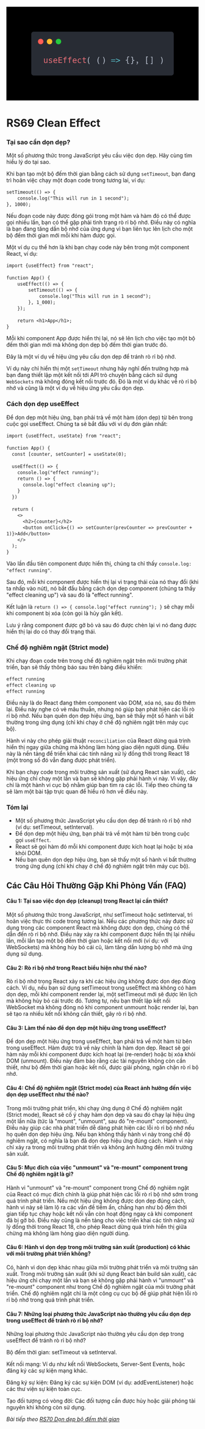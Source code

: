![Create-HTML-1](images/effect.webp) 

# RS69 Clean Effect

### Tại sao cần dọn dẹp?

Một số phương thức trong JavaScript yêu cầu việc dọn dẹp. Hãy cùng tìm hiểu lý do tại sao.

Khi bạn tạo một bộ đếm thời gian bằng cách sử dụng `setTimeout`, bạn đang trì hoãn việc chạy một đoạn code trong tương lai, ví dụ:

```
setTimeout(() => {
    console.log("This will run in 1 second");
}, 1000);
```

Nếu đoạn code này được đóng gói trong một hàm và hàm đó có thể được gọi nhiều lần, bạn có thể gặp phải tình trạng rò rỉ bộ nhớ. Điều này có nghĩa là bạn đang tăng dần bộ nhớ của ứng dụng vì bạn liên tục lên lịch cho một bộ đếm thời gian mới mỗi khi hàm được gọi.

Một ví dụ cụ thể hơn là khi bạn chạy code này bên trong một component React, ví dụ:

```
import {useEffect} from "react";

function App() {
    useEffect(() => {
        setTimeout(() => {
            console.log("This will run in 1 second");
        }, 1_000);
    });

    return <h1>App</h1>;
}
```

Mỗi khi component App được hiển thị lại, nó sẽ lên lịch cho việc tạo một bộ đếm thời gian mới mà không dọn dẹp bộ đếm thời gian trước đó.

Đây là một ví dụ về hiệu ứng yêu cầu dọn dẹp để tránh rò rỉ bộ nhớ.

Ví dụ này chỉ hiển thị một `setTimeout` nhưng hãy nghĩ đến trường hợp mà bạn đang thiết lập một kết nối tới API trò chuyện bằng cách sử dụng `WebSockets` mà không đóng kết nối trước đó. Đó là một ví dụ khác về rò rỉ bộ nhớ và cũng là một ví dụ về hiệu ứng yêu cầu dọn dẹp.

### Cách dọn dẹp useEffect

Để dọn dẹp một hiệu ứng, bạn phải trả về một hàm (dọn dẹp) từ bên trong cuộc gọi useEffect. Chúng ta sẽ bắt đầu với ví dụ đơn giản nhất:

```
import {useEffect, useState} from "react";

function App() {
  const [counter, setCounter] = useState(0);

  useEffect(() => {
    console.log("effect running");
    return () => {
      console.log("effect cleaning up");
    }
  })

  return (
    <>
      <h2>{counter}</h2>
      <button onClick={() => setCounter(prevCounter => prevCounter + 1)}>Add</button>
    </>
  );
}
```

Vào lần đầu tiên component được hiển thị, chúng ta chỉ thấy `console.log: "effect running"`.

Sau đó, mỗi khi component được hiển thị lại vì trạng thái của nó thay đổi (khi ta nhấp vào nút), nó bắt đầu bằng cách dọn dẹp component (chúng ta thấy "effect cleaning up") và sau đó là "effect running".

Kết luận là `return () => { console.log("effect running"); }` sẽ chạy mỗi khi component bị xóa (còn gọi là hủy gắn kết).

Lưu ý rằng component được gỡ bỏ và sau đó được chèn lại vì nó đang được hiển thị lại do có thay đổi trạng thái.

### Chế độ nghiêm ngặt (Strict mode)

Khi chạy đoạn code trên trong chế độ nghiêm ngặt trên môi trường phát triển, bạn sẽ thấy thông báo sau trên bảng điều khiển:

```
effect running
effect cleaning up
effect running
```

Điều này là do React đang thêm component vào DOM, xóa nó, sau đó thêm lại. Điều này nghe có vẻ mâu thuẫn, nhưng nó giúp bạn phát hiện các lỗi rò rỉ bộ nhớ. Nếu bạn quên dọn dẹp hiệu ứng, bạn sẽ thấy một số hành vi bất thường trong ứng dụng (chỉ khi chạy ở chế độ nghiêm ngặt trên máy cục bộ).

Hành vi này cho phép giải thuật `reconciliation` của React dừng quá trình hiển thị ngay giữa chừng mà không làm hỏng giao diện người dùng. Điều này là nền tảng để triển khai các tính năng xử lý đồng thời trong React 18 (một trong số đó vẫn đang được phát triển).

Khi bạn chạy code trong môi trường sản xuất (sử dụng React sản xuất), các hiệu ứng chỉ chạy một lần và bạn sẽ không gặp phải hành vi này. Vì vậy, đây chỉ là một hành vi cục bộ nhằm giúp bạn tìm ra các lỗi. Tiếp theo chúng ta sẽ làm một bài tập trực quan để hiểu rõ hơn về điều này.

### Tóm lại

- Một số phương thức JavaScript yêu cầu dọn dẹp để tránh rò rỉ bộ nhớ (ví dụ: setTimeout, setInterval).
- Để dọn dẹp một hiệu ứng, bạn phải trả về một hàm từ bên trong cuộc gọi `useEffect`.
- React sẽ gọi hàm đó mỗi khi component được kích hoạt lại hoặc bị xóa khỏi DOM.
- Nếu bạn quên dọn dẹp hiệu ứng, bạn sẽ thấy một số hành vi bất thường trong ứng dụng (chỉ khi chạy ở chế độ nghiêm ngặt trên máy cục bộ).

## Các Câu Hỏi Thường Gặp Khi Phỏng Vấn (FAQ)

#### Câu 1: Tại sao việc dọn dẹp (cleanup) trong React lại cần thiết?

Một số phương thức trong JavaScript, như setTimeout hoặc setInterval, trì hoãn việc thực thi code trong tương lai. Nếu các phương thức này được sử dụng trong các component React mà không được dọn dẹp, chúng có thể dẫn đến rò rỉ bộ nhớ. Điều này xảy ra khi component được hiển thị lại nhiều lần, mỗi lần tạo một bộ đếm thời gian hoặc kết nối mới (ví dụ: với WebSockets) mà không hủy bỏ cái cũ, làm tăng dần lượng bộ nhớ mà ứng dụng sử dụng.

#### Câu 2: Rò rỉ bộ nhớ trong React biểu hiện như thế nào?

Rò rỉ bộ nhớ trong React xảy ra khi các hiệu ứng không được dọn dẹp đúng cách. Ví dụ, nếu bạn sử dụng setTimeout trong useEffect mà không có hàm dọn dẹp, mỗi khi component render lại, một setTimeout mới sẽ được lên lịch mà không hủy bỏ cái trước đó. Tương tự, nếu bạn thiết lập kết nối WebSocket mà không đóng nó khi component unmount hoặc render lại, bạn sẽ tạo ra nhiều kết nối không cần thiết, gây rò rỉ bộ nhớ.

#### Câu 3: Làm thế nào để dọn dẹp một hiệu ứng trong useEffect?

Để dọn dẹp một hiệu ứng trong useEffect, bạn phải trả về một hàm từ bên trong useEffect. Hàm được trả về này chính là hàm dọn dẹp. React sẽ gọi hàm này mỗi khi component được kích hoạt lại (re-render) hoặc bị xóa khỏi DOM (unmount). Điều này đảm bảo rằng các tài nguyên không còn cần thiết, như bộ đếm thời gian hoặc kết nối, được giải phóng, ngăn chặn rò rỉ bộ nhớ.

#### Câu 4: Chế độ nghiêm ngặt (Strict mode) của React ảnh hưởng đến việc dọn dẹp useEffect như thế nào?

Trong môi trường phát triển, khi chạy ứng dụng ở Chế độ nghiêm ngặt (Strict mode), React sẽ cố ý chạy hàm dọn dẹp và sau đó chạy lại hiệu ứng một lần nữa (tức là "mount", "unmount", sau đó "re-mount" component). Điều này giúp các nhà phát triển dễ dàng phát hiện các lỗi rò rỉ bộ nhớ nếu họ quên dọn dẹp hiệu ứng. Nếu bạn không thấy hành vi này trong chế độ nghiêm ngặt, có nghĩa là bạn đã dọn dẹp hiệu ứng đúng cách. Hành vi này chỉ xảy ra trong môi trường phát triển và không ảnh hưởng đến môi trường sản xuất.

#### Câu 5: Mục đích của việc "unmount" và "re-mount" component trong Chế độ nghiêm ngặt là gì?

Hành vi "unmount" và "re-mount" component trong Chế độ nghiêm ngặt của React có mục đích chính là giúp phát hiện các lỗi rò rỉ bộ nhớ sớm trong quá trình phát triển. Nếu một hiệu ứng không được dọn dẹp đúng cách, hành vi này sẽ làm lộ ra các vấn đề tiềm ẩn, chẳng hạn như bộ đếm thời gian tiếp tục chạy hoặc kết nối vẫn còn hoạt động ngay cả khi component đã bị gỡ bỏ. Điều này cũng là nền tảng cho việc triển khai các tính năng xử lý đồng thời trong React 18, cho phép React dừng quá trình hiển thị giữa chừng mà không làm hỏng giao diện người dùng.

#### Câu 6: Hành vi dọn dẹp trong môi trường sản xuất (production) có khác với môi trường phát triển không?

Có, hành vi dọn dẹp khác nhau giữa môi trường phát triển và môi trường sản xuất. Trong môi trường sản xuất (khi sử dụng React bản build sản xuất), các hiệu ứng chỉ chạy một lần và bạn sẽ không gặp phải hành vi "unmount" và "re-mount" component như trong Chế độ nghiêm ngặt của môi trường phát triển. Chế độ nghiêm ngặt chỉ là một công cụ cục bộ để giúp phát hiện lỗi rò rỉ bộ nhớ trong quá trình phát triển.

#### Câu 7: Những loại phương thức JavaScript nào thường yêu cầu dọn dẹp trong useEffect để tránh rò rỉ bộ nhớ?

Những loại phương thức JavaScript nào thường yêu cầu dọn dẹp trong useEffect để tránh rò rỉ bộ nhớ?

Bộ đếm thời gian: setTimeout và setInterval.

Kết nối mạng: Ví dụ như kết nối WebSockets, Server-Sent Events, hoặc đăng ký các sự kiện mạng khác.

Đăng ký sự kiện: Đăng ký các sự kiện DOM (ví dụ: addEventListener) hoặc các thư viện sự kiện toàn cục.

Tạo đối tượng có vòng đời: Các đối tượng cần được hủy hoặc giải phóng tài nguyên khi không còn sử dụng.

*Bài tiếp theo [RS70 Dọn dẹp bộ đếm thời gian](/lesson/session/session_070_effect_clean_time.md)*